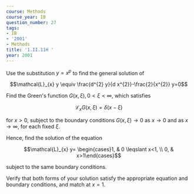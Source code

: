 ```yaml
---
course: Methods
course_year: IB
question_number: 27
tags:
- IB
- '2001'
- Methods
title: '1.II.11H '
year: 2001
---
```



Use the substitution $y=x^{p}$ to find the general solution of

$$\mathcal{L}_{x} y \equiv \frac{d^{2} y}{d x^{2}}-\frac{2}{x^{2}} y=0$$

Find the Green's function $G(x, \xi), 0<\xi<\infty$, which satisfies

$$\mathcal{L}_{x} G(x, \xi)=\delta(x-\xi)$$

for $x>0$, subject to the boundary conditions $G(x, \xi) \rightarrow 0$ as $x \rightarrow 0$ and as $x \rightarrow \infty$, for each fixed $\xi$.

Hence, find the solution of the equation

$$\mathcal{L}_{x} y= \begin{cases}1, & 0 \leqslant x<1, \\ 0, & x>1\end{cases}$$

subject to the same boundary conditions.

Verify that both forms of your solution satisfy the appropriate equation and boundary conditions, and match at $x=1$.